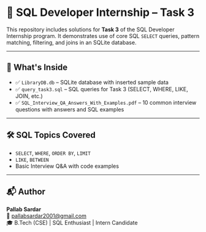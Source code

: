 # 📘 SQL Developer Internship – Task 3

This repository includes solutions for **Task 3** of the SQL Developer Internship program. It demonstrates use of core SQL `SELECT` queries, pattern matching, filtering, and joins in an SQLite database.

---

## 🧠 What's Inside

- ✅ `LibraryDB.db` – SQLite database with inserted sample data
- ✅ `query_task3.sql` – SQL queries for Task 3 (SELECT, WHERE, LIKE, JOIN, etc.)
- ✅ `SQL_Interview_QA_Answers_With_Examples.pdf` – 10 common interview questions with answers and SQL examples

---

## 🛠 SQL Topics Covered

- `SELECT`, `WHERE`, `ORDER BY`, `LIMIT`
- `LIKE`, `BETWEEN`
- Basic Interview Q&A with code examples

---

## 📬 Author

**Pallab Sardar**  
📧 pallabsardar2001@gmail.com  
🎓 B.Tech (CSE) | SQL Enthusiast | Intern Candidate
